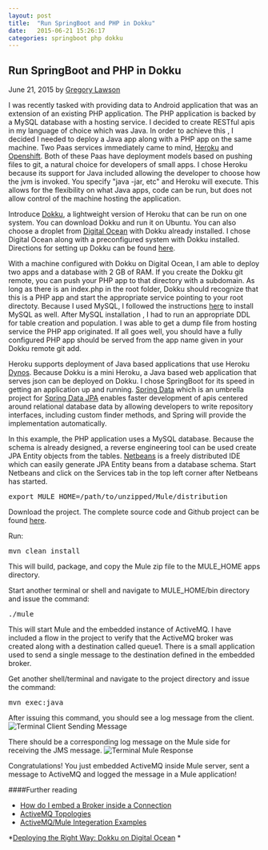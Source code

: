 ```yaml
---
layout: post
title:  "Run SpringBoot and PHP in Dokku"
date:   2015-06-21 15:26:17
categories: springboot php dokku
---
```


## Run SpringBoot and PHP in Dokku

June 21, 2015 by [Gregory Lawson](/about.html)

I was recently tasked with providing data to Android application that was an extension of an existing PHP application. 
The PHP application is backed by a MySQL database with a hosting service. I decided to create RESTful apis in my language
of choice which was Java. In order to achieve this , I decided I needed to deploy a Java app along with a PHP app on 
the same machine. Two Paas services immediately came to mind, [Heroku](https://www.heroku.com/) and [Openshift](https://www.openshift.com). Both of these Paas have deployment 
models based on pushing files to git, a natural choice for developers of small apps. I chose Heroku because its support 
for Java included allowing the developer to choose how the jvm is invoked. You specify "java -jar, etc" and Heroku will
execute. This allows for the flexibility on what Java apps, code can be run, but does not allow control of the machine 
hosting the application. 

Introduce [Dokku](http://progrium.viewdocs.io/dokku/index), a lightweight version of Heroku that can be run on one system. You can download Dokku and run it on Ubuntu. 
You can also choose a droplet from [Digital Ocean](https://www.digitalocean.com) with Dokku already installed. I chose Digital Ocean along with a 
preconfigured system with Dokku installed.  Directions for setting up Dokku can be found [here](https://www.digitalocean.com/community/tutorials/how-to-use-the-dokku-one-click-digitalocean-image-to-run-a-node-js-app).

With a machine configured with Dokku on Digital Ocean, I am able to deploy two apps and a database with 2 GB of RAM. If 
you create the Dokku git remote, you can push your PHP app to that directory with a subdomain. As long as there is an index.php
in the root folder, Dokku should recognize that this is a PHP app and start the appropriate service pointing to your root
directoty. Because I used MySQL, I followed the instructions [here](https://github.com/hughfletcher/dokku-mysql-plugin) to install MySQL as well.
After MySQL installation , I had to run an appropriate DDL for table creation and population. I was able to get a dump file 
from hosting service the PHP app originated. If all goes well, you should have a fully configured PHP app should be served
from the app name given in your Dokku remote git add.

Heroku supports deployment of Java based applications that use Heroku [Dynos](https://devcenter.heroku.com/articles/dynos#dynos).
Because Dokku is a mini Heroku,  a Java based web application that serves json can be deployed on Dokku. I chose SpringBoot
for its speed in getting an application up and running. [Spring Data](http://projects.spring.io/spring-data/) which is 
an umbrella project for [Spring Data JPA](http://projects.spring.io/spring-data-jpa/) enables faster development of apis 
 centered around relational database data by allowing developers to write repository interfaces, including custom finder methods, and 
 Spring will provide the implementation automatically.
 
 In this example, the PHP application uses a MySQL database. Because the schema is already designed, a reverse engineering 
 tool can be used create JPA Entity objects from the tables. [Netbeans](https://netbeans.org/) is a freely distributed IDE which can easily 
 generate JPA Entity beans from a database schema. Start Netbeans and click on the Services tab in the top left corner after
 Netbeans has started.
 
 

<?prettify lang=sh?>
<pre class="prettyprint">
export MULE_HOME=/path/to/unzipped/Mule/distribution
</pre>

Download the project. The complete source code and Github project can be found [here](https://github.com/glawson6/activemq-mule-embedded).

Run:

<?prettify lang=sh?>
<pre class="prettyprint">
mvn clean install
</pre>

This will build, package, and copy the Mule zip file to the MULE_HOME apps directory.

Start another terminal or shell and navigate to MULE_HOME/bin directory and issue the command:

<?prettify lang=sh?>
<pre class="prettyprint">
./mule
</pre>

This will start Mule and the embedded instance of ActiveMQ. I have included a flow in the project to verify that the
ActiveMQ broker was created along with a destination called queue1. There is a small application used to send a single 
message to the destination defined in the embedded broker.

Get another shell/terminal and navigate to the project directory and issue the command:

<?prettify lang=sh?>
<pre class="prettyprint">
mvn exec:java
</pre>

After issuing this command, you should see a log message from the client.
<img class="side-image img-responsive" src="/img/terminal-activemq-embedded-client.png" alt="Terminal Client Sending Message">
 
There should be a corresponding log message on the Mule side for receiving the JMS message.
<img class="side-image img-responsive" src="/img/terminal-activemq-embedded-mule.png" alt="Terminal Mule Response">

Congratulations! You just embedded ActiveMQ inside Mule server, sent a message to ActiveMQ and logged the message in a 
Mule application!


####Further reading
* [How do I embed a Broker inside a Connection](http://activemq.apache.org/how-do-i-embed-a-broker-inside-a-connection.html)
* [ActiveMQ Topologies](http://activemq.apache.org/topologies.html)
* [ActiveMQ/Mule Integeration Examples](http://www.mulesoft.org/mule-activemq-integration-examples)

*[Deploying the Right Way: Dokku on Digital Ocean](https://www.andrewmunsell.com/blog/dokku-tutorial-digital-ocean)
*[]()
